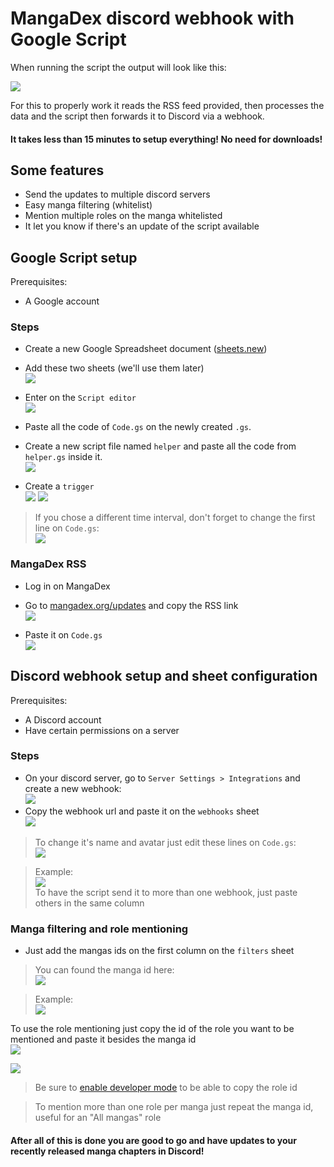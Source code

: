 
# MangaDex discord webhook with Google Script

When running the script the output will look like this:

![](https://imgur.com/s1bITn1.png)

For this to properly work it reads the RSS feed provided, then processes the data and the script then forwards it to Discord via a webhook.

#### It takes less than 15 minutes to setup everything! No need for downloads!

## Some features

 - Send the updates to multiple discord servers
 - Easy manga filtering (whitelist)
 - Mention multiple roles on the manga whitelisted
 - It let you know if there's an update of the script available

## Google Script setup

Prerequisites:
- A Google account

### Steps

 - Create a new Google Spreadsheet document ([sheets.new](sheets.new))

 - Add these two sheets (we'll use them later)  
![](https://imgur.com/0TYIY3k.png)

- Enter on the `Script editor`  
![](https://imgur.com/UNCgkM4.png)

- Paste all the code of `Code.gs` on the newly created `.gs`.
- Create a new script file named `helper` and paste all the code from `helper.gs` inside it.  
![](https://imgur.com/LlRvZxC.png)

- Create a `trigger`  
![](https://imgur.com/ucoVUyA.png)
![](https://imgur.com/xyLxBRb.png)
> If you chose a different time interval, don't forget to change the first line on `Code.gs`:  
![](https://imgur.com/Hhs1J6z.png)

### MangaDex RSS

 - Log in on MangaDex
 - Go to [mangadex.org/updates](https://mangadex.org/updates) and copy the RSS link  
 ![](https://imgur.com/ILIGmeV.png)
 
 - Paste it on `Code.gs`  
 ![](https://imgur.com/LyixhDv.png)

## Discord webhook setup and sheet configuration

Prerequisites:
- A Discord account
- Have certain permissions on a server

### Steps

-  On your discord server, go to `Server Settings > Integrations` and create a new webhook:  
![](https://imgur.com/InuvbSN.png)
 - Copy the webhook url and paste it on the `webhooks` sheet  
 ![](https://imgur.com/YX8feZU.png)
 >To change it's name and avatar just edit these lines on `Code.gs`:  
 ![](https://imgur.com/vzKjOPj.png)
 
>Example:  
![](https://imgur.com/kZ7N5f5.png)  
> To have the script send it to more than one webhook, just paste others in the same column

### Manga filtering and role mentioning
- Just add the mangas ids on the first column on the `filters` sheet
> You can found the manga id here:  
![](https://imgur.com/DUDXEVp.png)

>Example:  
![](https://imgur.com/OXGx6aq.png)

To use the role mentioning just copy the id of the role you want to be mentioned and paste it besides the manga id  
![](https://user-images.githubusercontent.com/32572430/90993293-ad105e00-e58a-11ea-8a26-ddb5094bd8b2.png)

![](https://user-images.githubusercontent.com/32572430/90993278-9ec24200-e58a-11ea-83a0-c33271cadaa3.png)

> Be sure to [enable developer mode](https://discordia.me/en/developer-mode) to be able to copy the role id

> To mention more than one role per manga just repeat the manga id, useful for an "All mangas" role

#### After all of this is done you are good to go and have updates to your recently released manga chapters in Discord!
